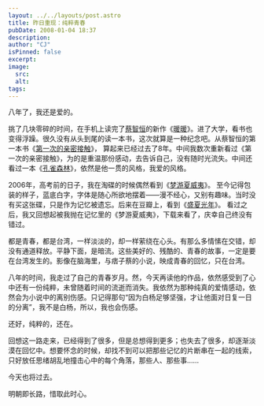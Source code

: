 ```yaml
---
layout: ../../layouts/post.astro
title: 昨日重现：纯粹青春
pubDate: 2008-01-04 18:37
description: 
author: "CJ"
isPinned: false
excerpt: 
image:
  src:
  alt:
tags: 
---
```

八年了，我还是爱的。

挑了几块零碎的时间，在手机上读完了<a href="http://www.jht.idv.tw/">蔡智恒</a>的新作《<a href="http://book.douban.com/subject/2340955/">暖暖</a>》。进了大学，看书也变得浮躁。很久没有从头到尾的读一本书，这次就算是一种纪念吧。从蔡智恒的第一本书《<a href="http://book.douban.com/subject/1024217/">第一次的亲密接触</a>》， 算起来已经过去了8年。中间我数次重新看过《第一次的亲密接触》，为的是重温那份感动，去告诉自己，没有随时光流失。中间还看过一本《<a href="http://book.douban.com/subject/1433700/">孔雀森林</a>》，依然是他一贯的风格，我爱的风格。

2006年，高考前的日子，我在淘碟的时候偶然看到《<a href="http://movie.douban.com/subject/1877016/">梦游夏威夷</a>》。 至今记得包装的样子，蓝底白字，字体是随心所欲地摆着——漫不经心，又别有趣味。当时没有买这张碟，只是作为记忆被遗忘。后来在豆瓣上，看到《<a href="http://movie.douban.com/subject/1914831/">盛夏光年</a>》。 看过之后，我又回想起被我抛在记忆里的《梦游夏威夷》，下载来看了，庆幸自己终没有错过。

都是青春，都是台湾，一样淡淡的，却一样萦绕在心头。有那么多情愫在交错，却没有通道释放。平静下面，是暗流。这些美好的、残酷的、青春的故事，一定是要在台湾发生的。影像在脑海里，与痞子蔡的小说，映成青春的回忆，只在台湾。

八年的时间，我走过了自己的青春岁月。然，今天再读他的作品，依然感受到了心中还有一份纯粹，未曾随着时间的流逝而消失。我依然为那种纯真的爱情感动，依然会为小说中的离别伤感。只记得那句“因为白杨足够坚强，才让他面对日复一日的分离”，我不是白杨，所以，我也会伤感。

还好，纯粹的，还在。

回想这一路走来，已经得到了很多，但是总想得到更多；也失去了很多，却逐渐淡漠在回忆中。想要怀念的时候，却找不到可以把那些记忆的片断串在一起的线索，只好放任思绪胡乱地撞击心中的每个角落，那些人、那些事……

今天也将过去。

明朝即长路，惜取此时心。
